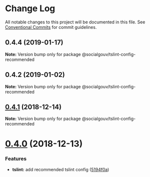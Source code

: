 # Change Log

All notable changes to this project will be documented in this file.
See [Conventional Commits](https://conventionalcommits.org) for commit guidelines.

## 0.4.4 (2019-01-17)

**Note:** Version bump only for package @socialgouv/tslint-config-recommended





## 0.4.2 (2019-01-02)

**Note:** Version bump only for package @socialgouv/tslint-config-recommended





## [0.4.1](https://github.com/SocialGouv/linters/tree/master/packages/tslint-config-recommended/compare/v0.4.0...v0.4.1) (2018-12-14)

**Note:** Version bump only for package @socialgouv/tslint-config-recommended





# [0.4.0](https://github.com/SocialGouv/linters/tree/master/packages/tslint-config-recommended/compare/v0.3.0...v0.4.0) (2018-12-13)


### Features

* **tslint:** add recommended tslint config ([5194f0a](https://github.com/SocialGouv/linters/tree/master/packages/tslint-config-recommended/commit/5194f0a))
